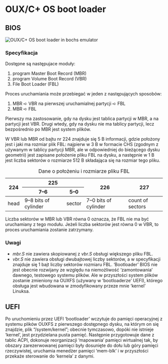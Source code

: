 # OUX/C+ OS boot loader

## BIOS

![OUX/C+ OS boot loader in bochs emulator](BIOS/OUX_C+-OS-boot-loader-bochs.png)

### Specyfikacja

Dostępne są następujace moduły:
1. program Master Boot Record (MBR)
2. program Volume Boot Record (VBR)
3. File Boot Loader (FBL)

Proces uruchamiania może przebiegać w jeden z następujących sposobów:
1. MBR ➪ VBR na pierwszej uruchamialnej partycji ➪ FBL
2. MBR ➪ FBL

Pierwszy ma zastosowanie, gdy na dysku jest tablica partycji w MBR, a na partycji jest VBR. Drugi wtedy, gdy na dysku nie ma tablicy partycji, lecz bezpośrednio po MBR jest system plików.

W VBR lub MBR od bajtu nr 224 znajduje się 5 B informacji, gdzie położony jest i jaki ma rozmiar plik FBL: najpierw w 3 B w formacie CHS (zgodnym z używanym w tablicy partycji MBR, ale w odpowiedniej do bieżącego dysku geometrii) jest zapisane położenie pliku FBL na dysku, a następnie w 1 B jest liczba sektorów o rozmiarze 512 B składająca się na rozmiar tego pliku.

<table>
<caption>Dane o położeniu i rozmiarze pliku FBL</caption>
<thead>
    <tr><th rowspan="2">224</th><th colspan="2">225</th><th rowspan="2">226</th><th rowspan="2">227</th></tr>
    <tr><th>7–6</th><th>5–0</th></tr>
</thead>
<tbody>
    <tr><td>head</td><td>9–8 bits of cylinder</td><td>sector</td><td>7–0 bits of cylinder</td><td>count of sectors</td></tr>
</tbody>
</table>

Liczba sektorów w MBR lub VBR równa 0 oznacza, że FBL nie ma być uruchamiany z tego modułu. Jeżeli liczba sektorów jest równa 0 w VBR, to proces uruchamiania zostanie zatrzymany.

### Uwagi

* *mbr.S* nie zawiera skopiowanej z *vbr.S* obsługi większego pliku FBL.
* *vbr.S* nie zawiera obsługi dwubajtowej liczby sektorów, a w specyfikacji znajduje się 1 bajt liczby sektorów rozmiaru FBL.
‘Bootloader’ BIOS nie jest obecnie rozwijany ze względu na niemożliwość ‘zamontowania’ dawnego, testowego systemu plików. Ale w przyszłości system plików zostanie zmieniony na OUXFS (używany w ‘bootloaderze’ UEFI), którego obsługa jest wbudowana w zmodyfikowany przeze mnie ‘kernel’ Linuksa.

## UEFI

Po uruchomieniu przez UEFI ‘bootloader’ wczytuje do pamięci operacyjnej z systemu plików OUXFS z pierwszego dostępnego dysku, na którym on się znajdzie, plik “/system/kernel”; obecnie tymczasowo, dopóki nie istnieje ‘kernel’, jest przydzielana pusta pamięć. Następnie przygotowuje dane z tablic ACPI, dokonuje reorganizacji ‘mapowania’ pamięci wirtualnej tak, by obszary zarezerwowanej pamięci były dosunięte do dołu lub góry pamięci rzeczywistej, uruchamia menedżer pamięci ‘mem-blk’ i w przyszłości przekaże sterowanie do ‘kernela’ z danymi.
